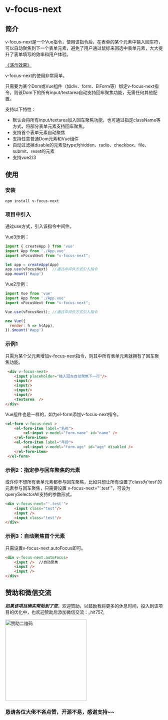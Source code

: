 # v-focus-next
## 简介

v-focus-next是一个Vue指令，使用该指令后，在表单的某个元素中输入回车符，可以自动聚焦到下一个表单元素，避免了用户通过鼠标来回选中表单元素，大大提升了表单填写的效率和用户体验。

[《演示效果》](https://501351981.github.io/v-focus-next/dist/)

v-focus-next的使用非常简单。

只需要为某个Dom或Vue组件（如div、form、ElForm等）绑定v-focus-next指令，则该Dom下的所有input/textarea自动支持回车聚焦功能，无需任何其他配置。

支持以下特性：

- 默认会将所有input/textarea加入回车聚焦功能，也可通过指定className等方式，将部分表单元素支持回车聚焦。
- 支持首个表单元素自动聚焦
- 支持任意普通Dom元素和Vue组件
- 自动过滤掉disable的元素及type为hidden、radio、checkbox、file、submit、reset的元素
- 支持vue2/3

## 使用

### 安装

```shell
npm install v-focus-next
```

### 项目中引入

通过use方式，引入该指令中间件。

Vue3示例：
```js
import { createApp } from 'vue'
import App from './App.vue'
import vFocusNext from "v-focus-next";

let app = createApp(App)
app.use(vFocusNext)  //通过中间件方式引入指令
app.mount('#app')
```

Vue2示例：

````js
import Vue from 'vue'
import App from './App.vue'
import vFocusNext from "v-focus-next";

Vue.use(vFocusNext); //通过中间件方式引入指令

new Vue({
  render: h => h(App),
}).$mount('#app')

````

### 示例1
只需为某个父元素增加v-focus-next指令，则其中所有表单元素就拥有了回车聚焦功能。
```html
 <div v-focus-next>
    <input placeholder="输入回车自动聚焦下一行"/>
    <input/>
    <input/>
    <input/>
    <input/>
    <textarea  />
</div>
```

Vue组件也是一样的，如为el-form添加v-focus-next指令。
```html
<el-form v-focus-next >
    <el-form-item label="名称">
        <el-input v-model="form.name" id="name" />
    </el-form-item>
    <el-form-item label="年龄">
        <el-input v-model="form.age" id="age" disabled />
    </el-form-item>
 </el-form>
```

### 示例2：指定参与回车聚焦的元素

或许你不想所有表单元素都参与回车聚焦，比如只想让所有设置了class为'test'的元素参与回车聚焦，只需要设置 v-focus-next="'.test'"，可设为querySelectorAll支持的参数形式。

```html
<div v-focus-next="'.test'">
    <input class="test"/>
    <input />
    <input class="test"/>
</div>
```

### 示例3：自动聚焦首个元素
只需设置v-focus-next.autoFocus即可。
```html
<div v-focus-next.autoFocus>
    <input />  //自动聚焦
    <input />
    <input />
</div>
```

## 赞助和微信交流

**_如果该项目确实帮助到了您_**，欢迎赞助，以鼓励我将更多的休息时间，投入到该项目的优化中，也欢迎赞助后添加微信交流：\_hit757_

<img src="https://501351981.github.io/vue-office/examples/dist/static/wx.png" alt="赞助二维码" width="260"/>

### 恳请各位大佬不吝点赞，开源不易，感谢支持~~